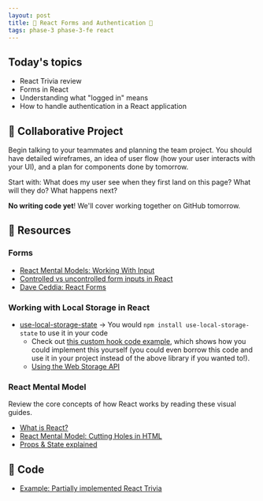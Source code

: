 ```yaml
---
layout: post
title: 🦊 React Forms and Authentication 🦊
tags: phase-3 phase-3-fe react
---
```


## Today's topics

- React Trivia review
- Forms in React
- Understanding what "logged in" means
- How to handle authentication in a React application

## 🎯 Collaborative Project

Begin talking to your teammates and planning the team project. You should have detailed wireframes, an idea of user flow (how your user interacts with your UI), and a plan for components done by tomorrow.

Start with: What does my user see when they first land on this page? What will they do? What happens next?

**No writing code yet**! We'll cover working together on GitHub tomorrow.

## 🔖 Resources

### Forms

- [React Mental Models: Working With Input](https://learnreact.design/posts/react-mental-model-html-input)
- [Controlled vs uncontrolled form inputs in React](https://goshakkk.name/controlled-vs-uncontrolled-inputs-react/)
- [Dave Ceddia: React Forms](https://daveceddia.com/react-forms/)

### Working with Local Storage in React

- [use-local-storage-state](https://github.com/astoilkov/use-local-storage-state) -> You would `npm install use-local-storage-state` to use it in your code
    - Check out [this custom hook code example](https://usehooks.com/useLocalStorage/), which shows how you could implement this yourself (you could even borrow this code and use it in your project instead of the above library if you wanted to!).
    - [Using the Web Storage API](https://developer.mozilla.org/en-US/docs/Web/API/Web_Storage_API/Using_the_Web_Storage_API)

### React Mental Model

Review the core concepts of how React works by reading these visual guides.

- [What is React?](https://learnreact.design/posts/what-is-react)
- [React Mental Model: Cutting Holes in HTML](https://learnreact.design/posts/react-mental-model-cut-holes-in-html-template)
- [Props & State explained](https://learnreact.design/posts/props-state-reexplained)

## 👾 Code

- [Example: Partially implemented React Trivia](https://github.com/Momentum-Team-13/example-react-trivia)
